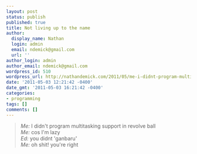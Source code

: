 ```yaml
---
layout: post
status: publish
published: true
title: Not living up to the name
author:
  display_name: Nathan
  login: admin
  email: ndemick@gmail.com
  url: ''
author_login: admin
author_email: ndemick@gmail.com
wordpress_id: 510
wordpress_url: http://nathandemick.com/2011/05/me-i-didnt-program-multitasking-support-in/
date: '2011-05-03 12:21:42 -0400'
date_gmt: '2011-05-03 16:21:42 -0400'
categories:
- programming
tags: []
comments: []
---
```

> _Me:_ I didn't program multitasking support in revolve ball  
> _Me:_ cos I'm lazy  
> _Ed:_ you didnt 'ganbaru'  
> _Me:_ oh shit! you're right
